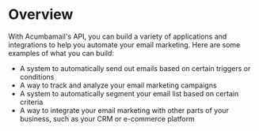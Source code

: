 # Overview

With Acumbamail's API, you can build a variety of applications and integrations
to help you automate your email marketing. Here are some examples of what you
can build:

- A system to automatically send out emails based on certain triggers or
  conditions
- A way to track and analyze your email marketing campaigns
- A system to automatically segment your email list based on certain criteria
- A way to integrate your email marketing with other parts of your business,
  such as your CRM or e-commerce platform
